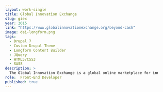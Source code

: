 ```yaml
---
layout: work-single
title: Global Innovation Exchange
slug: giex
year: 2015
link: "https://www.globalinnovationexchange.org/beyond-cash"
image: dai-longform.png
tags:
  - Drupal 7
  - Custom Drupal Theme
  - Longform Content Builder
  - JQuery
  - HTML5/CSS3
  - SASS
description: >
  The Global Innovation Exchange is a global online marketplace for innovations, funding, insights, resources and conversations, allowing the world to better work together to address humanity’s greatest challenges.
role:  Front-End Developer
published: true
---
```

